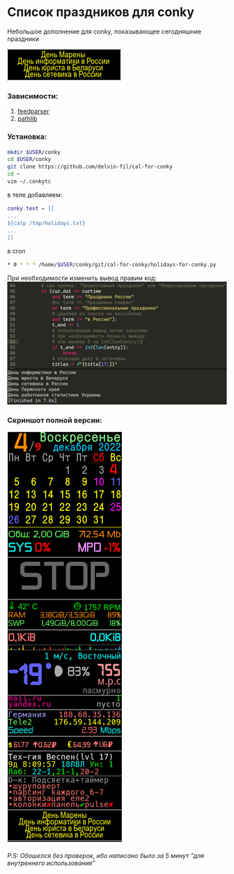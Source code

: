 # Список праздников для conky

Небольшое дополнение для conky, показывающее сегодняшние праздники

![cfc-0](cfc-0.png)

### Зависимости:

1. [feedparser](https://github.com/kurtmckee/feedparser/)
2. [pathlib](https://github.com/jazzband/pathlib2/)

### Установка:

```bash
mkdir $USER/conky
cd $USER/conky
git clone https://github.com/delvin-fil/cal-for-conky
cd ~
vim ~/.conkytc
```

в теле добавляем:

```lua
conky.text = [[
...
${catp /tmp/holidays.txt}
...
]]
```
в cron

```bash
* 0 * * * /home/$USER/conky/git/cal-for-conky/holidays-for-conky.py
```

При необходимости изменить вывод правим код:
![cfc-1](cfc-1.png)

### Скриншот полной версии:

![conky-full](conky-full.png)

###### P.S: Обошелся без проверок, ибо написано было за 5 минут "для внутреннего использования"
